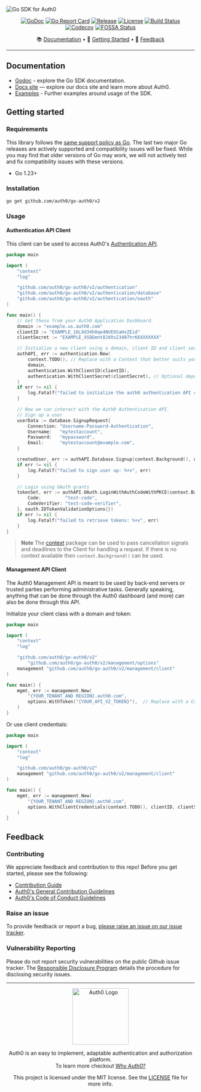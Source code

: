 ![Go SDK for Auth0](https://cdn.auth0.com/website/sdks/banners/go-auth0-banner.png)

<div align="center">

[![GoDoc](https://pkg.go.dev/badge/github.com/auth0/go-auth0/v2.svg)](https://pkg.go.dev/github.com/auth0/go-auth0/v2)
[![Go Report Card](https://goreportcard.com/badge/github.com/auth0/go-auth0/v2?style=flat-square)](https://goreportcard.com/report/github.com/auth0/go-auth0/v2)
[![Release](https://img.shields.io/github/v/release/auth0/go-auth0?include_prereleases&style=flat-square)](https://github.com/auth0/go-auth0/v2/releases)
[![License](https://img.shields.io/github/license/auth0/go-auth0.svg?style=flat-square)](https://github.com/auth0/go-auth0/v2/blob/main/LICENSE)
[![Build Status](https://img.shields.io/github/actions/workflow/status/auth0/go-auth0/main.yml?branch=main&style=flat-square)](https://github.com/auth0/go-auth0/v2/actions?query=branch%3Amain)
[![Codecov](https://img.shields.io/codecov/c/github/auth0/go-auth0?style=flat-square)](https://codecov.io/gh/auth0/go-auth0)
[![FOSSA Status](https://app.fossa.com/api/projects/git%2Bgithub.com%2Fauth0%2Fgo-auth0.svg?type=shield)](https://app.fossa.com/projects/git%2Bgithub.com%2Fauth0%2Fgo-auth0?ref=badge_shield)

📚 [Documentation](#documentation) • 🚀 [Getting Started](#getting-started) • 💬 [Feedback](#feedback)

</div>

---

## Documentation

- [Godoc](https://pkg.go.dev/github.com/auth0/go-auth0/v2) - explore the Go SDK documentation.
- [Docs site](https://www.auth0.com/docs) — explore our docs site and learn more about Auth0.
- [Examples](./EXAMPLES.md) - Further examples around usage of the SDK.

## Getting started

### Requirements

This library follows the [same support policy as Go](https://go.dev/doc/devel/release#policy). The last two major Go releases are actively supported and compatibility issues will be fixed. While you may find that older versions of Go may work, we will not actively test and fix compatibility issues with these versions.

- Go 1.23+

### Installation

```shell
go get github.com/auth0/go-auth0/v2
```

### Usage

#### Authentication API Client

This client can be used to access Auth0's [Authentication API](https://auth0.com/docs/api/authentication).

```go
package main

import (
	"context"
	"log"

	"github.com/auth0/go-auth0/v2/authentication"
	"github.com/auth0/go-auth0/v2/authentication/database"
	"github.com/auth0/go-auth0/v2/authentication/oauth"
)

func main() {
	// Get these from your Auth0 Application Dashboard.
	domain := "example.us.auth0.com"
	clientID := "EXAMPLE_16L9d34h0qe4NVE6SaHxZEid"
	clientSecret := "EXAMPLE_XSQGmnt8JdXs23407hrK6XXXXXXX"

	// Initialize a new client using a domain, client ID and client secret.
	authAPI, err := authentication.New(
		context.TODO(), // Replace with a Context that better suits your usage
		domain,
		authentication.WithClientID(clientID),
		authentication.WithClientSecret(clientSecret), // Optional depending on the grants used
	)
	if err != nil {
		log.Fatalf("failed to initialize the auth0 authentication API client: %+v", err)
	}

	// Now we can interact with the Auth0 Authentication API.
	// Sign up a user
	userData := database.SignupRequest{
		Connection: "Username-Password-Authentication",
		Username:   "mytestaccount",
		Password:   "mypassword",
		Email:      "mytestaccount@example.com",
	}

	createdUser, err := authAPI.Database.Signup(context.Background(), userData)
	if err != nil {
		log.Fatalf("failed to sign user up: %+v", err)
	}

	// Login using OAuth grants
	tokenSet, err := authAPI.OAuth.LoginWithAuthCodeWithPKCE(context.Background(), oauth.LoginWithAuthCodeWithPKCERequest{
		Code:         "test-code",
		CodeVerifier: "test-code-verifier",
	}, oauth.IDTokenValidationOptions{})
	if err != nil {
		log.Fatalf("failed to retrieve tokens: %+v", err)
	}
}
```

> **Note**
> The [context](https://pkg.go.dev/context?utm_source=godoc) package can be used to pass cancellation signals and deadlines to the Client for handling a request. If there is no context available then `context.Background()` can be used.

#### Management API Client

The Auth0 Management API is meant to be used by back-end servers or trusted parties performing administrative tasks. Generally speaking, anything that can be done through the Auth0 dashboard (and more) can also be done through this API.

Initialize your client class with a domain and token:

```go
package main

import (
	"context"
	"log"

	"github.com/auth0/go-auth0/v2"
        "github.com/auth0/go-auth0/v2/management/options"
	management "github.com/auth0/go-auth0/v2/management/client"
)

func main() {
	mgmt, err := management.New(
		"{YOUR_TENANT_AND REGION}.auth0.com",
		options.WithToken("{YOUR_API_V2_TOKEN}"),  // Replace with a Context that better suits your usage
	)
}
```

Or use client credentials:

```go
package main

import (
	"context"
	"log"

	"github.com/auth0/go-auth0/v2"
	management "github.com/auth0/go-auth0/v2/management/client"
)

func main() {
	mgmt, err := management.New(
		"{YOUR_TENANT_AND REGION}.auth0.com",
		options.WithClientCredentials(context.TODO(), clientID, clientSecret),  // Replace with a Context that better suits your usage
	)
}
```

## Feedback

### Contributing

We appreciate feedback and contribution to this repo! Before you get started, please see the following:

- [Contribution Guide](./CONTRIBUTING.md)
- [Auth0's General Contribution Guidelines](https://github.com/auth0/open-source-template/blob/master/GENERAL-CONTRIBUTING.md)
- [Auth0's Code of Conduct Guidelines](https://github.com/auth0/open-source-template/blob/master/CODE-OF-CONDUCT.md)

### Raise an issue

To provide feedback or report a bug, [please raise an issue on our issue tracker](https://github.com/auth0/go-auth0/v2/issues).

### Vulnerability Reporting

Please do not report security vulnerabilities on the public Github issue tracker. The [Responsible Disclosure Program](https://auth0.com/responsible-disclosure-policy) details the procedure for disclosing security issues.

---

<p align="center">
  <picture>
    <source media="(prefers-color-scheme: light)" srcset="https://cdn.auth0.com/website/sdks/logos/auth0_light_mode.png" width="150">
    <source media="(prefers-color-scheme: dark)" srcset="https://cdn.auth0.com/website/sdks/logos/auth0_dark_mode.png" width="150">
    <img alt="Auth0 Logo" src="https://cdn.auth0.com/website/sdks/logos/auth0_light_mode.png" width="150">
  </picture>
</p>

<p align="center">Auth0 is an easy to implement, adaptable authentication and authorization platform.<br />To learn more checkout <a href="https://auth0.com/why-auth0">Why Auth0?</a></p>

<p align="center">This project is licensed under the MIT license. See the <a href="./LICENSE"> LICENSE</a> file for more info.</p>
